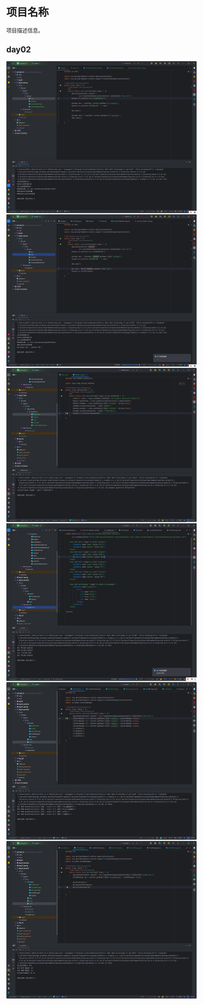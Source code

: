 # 项目名称

项目描述信息。

## day02

![](picture/2025-08-23_01-40-20.png)
![](picture/2025-08-23_01-52-58.png)
![](picture/2025-08-23_12-24-43.png)
![](picture/2025-08-23_19-18-13.png)
![](picture/2025-08-23_19-39-14.png)
![](picture/2025-08-23_20-11-38.png)
